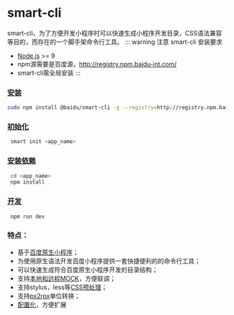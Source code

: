 # smart-cli

smart-cli，为了方便开发小程序时可以快速生成小程序开发目录，CSS语法兼容等目的，而存在的一个脚手架命令行工具。
::: warning 注意
smart-cli 安装要求
- [Node.js](https://nodejs.org/en/) >= 9
- npm源需要是百度源，http://registry.npm.baidu-int.com/
- smart-cli需全局安装
:::
### [安装](./guide/install#准备工作)
```sh
sudo npm install @baidu/smart-cli -g --registry=http://registry.npm.baidu-int.com
```
### [初始化](./guide/install#初始化)
```sh
 smart init <app_name>
```
### [安装依赖](./guide/install#安装依赖)
```sh
 cd <app_name>
 npm install
```
### [开发](./guide/install#本地开发)
```sh
 npm run dev
```

### 特点：
- 基于[百度原生小程序](https://smartprogram.baidu.com/docs/develop/tutorial/demo/)；
- 为使用原生语法开发百度小程序提供一套快捷便利的的命令行工具；
- 可以快速生成符合百度原生小程序开发的目录结构；
- 支持[本地和远程MOCK](./menu/mock)，方便联调；
- 支持stylus，less等[CSS预处理](./menu/style)；
- 支持[px2rpx](./menu/style)单位转换；
- [配置化](./menu/config)，方便扩展
